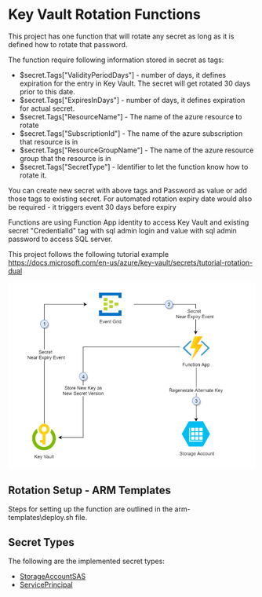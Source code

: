 # Key Vault Rotation Functions

This project has one function that will rotate any secret as long as it is defined how to rotate that password. 

The function require following information stored in secret as tags:

- $secret.Tags["ValidityPeriodDays"] - number of days, it defines expiration for the entry in Key Vault. The secret will get rotated 30 days prior to this date.
- $secret.Tags["ExpiresInDays"] - number of days, it defines expiration for actual secret.
- $secret.Tags["ResourceName"] - The name of the azure resource to rotate
- $secret.Tags["SubscriptionId"] - The name of the azure subscription that resource is in
- $secret.Tags["ResourceGroupName"] - The name of the azure resource group that the resource is in
- $secret.Tags["SecretType"] - Identifier to let the function know how to rotate it. 

You can create new secret with above tags and Password as value or add those tags to existing secret. For automated rotation expiry date would also be required - it triggers event 30 days before expiry

Functions are using Function App identity to access Key Vault and existing secret "CredentialId" tag with sql admin login and value with sql admin password to access SQL server.

This project follows the following tutorial example
https://docs.microsoft.com/en-us/azure/key-vault/secrets/tutorial-rotation-dual

![Secret Architecture](https://github.com/3mcloud/azure-keyvault-rotator/blob/main/docs/architecture.png)

## Rotation Setup - ARM Templates

Steps for setting up the function are outlined in the arm-templates\deploy.sh file. 

## Secret Types

The following are the implemented secret types:

- [StorageAccountSAS](docs/SecretTypes/StorageAccountSAS.md)
- [ServicePrincipal](docs/SecretTypes/ServicePrincipal.md)
